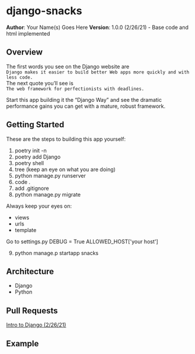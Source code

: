 # django-snacks

**Author**: Your Name(s) Goes Here
**Version**: 
1.0.0 (2/26/21) - Base code and html implemented

## Overview
The first words you see on the Django website are <br>
`Django makes it easier to build better Web apps more quickly and with less code.`<br>
The next quote you’ll see is<br>
`The web framework for perfectionists with deadlines.`<br>

Start this app building it the “Django Way” and see the dramatic performance gains you can get with a mature, robust framework.

## Getting Started
These are the steps to building this app yourself:<br>

1. poetry init -n
1. poetry add Django
1. poetry shell
1. tree (keep an eye on what you are doing)
1. python manage.py runserver
1. code .
1. add .gitignore 
1. python manage.py migrate

Always keep your eyes on:
- views
- urls
- template

Go to settings.py
DEBUG = True
ALLOWED_HOST['your host']

9. python manage.p startapp snacks


## Architecture
- Django
- Python

<!-- Provide a detailed description of the application design. What technologies (languages, libraries, etc) you're using, and any other relevant design information. -->

## Pull Requests
[Intro to Django (2/26/21)](https://github.com/AmberFalbo/django-snacks/pull/1)

<!-- Use this are to document the iterative changes made to your application as each feature is successfully implemented. Use time stamps. Here's an example:

01-01-2001 4:59pm - Added functionality to add and delete some things. -->


## Example
<!-- Show them what looks like and how how to use the application.  -->